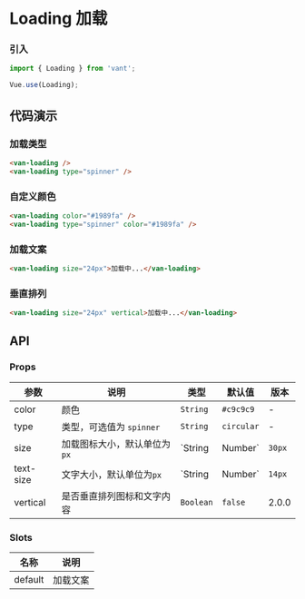 # Loading 加载

### 引入

``` javascript
import { Loading } from 'vant';

Vue.use(Loading);
```

## 代码演示

### 加载类型

```html
<van-loading />
<van-loading type="spinner" />
```

### 自定义颜色

```html
<van-loading color="#1989fa" />
<van-loading type="spinner" color="#1989fa" />
```

### 加载文案

```html
<van-loading size="24px">加载中...</van-loading>
```

### 垂直排列

```html
<van-loading size="24px" vertical>加载中...</van-loading>
```

## API

### Props

| 参数 | 说明 | 类型 | 默认值 | 版本 |
|------|------|------|------|------|
| color | 颜色 | `String` | `#c9c9c9` | - |
| type | 类型，可选值为 `spinner` | `String` | `circular` | - |
| size | 加载图标大小，默认单位为`px` | `String | Number` | `30px` | - |
| text-size | 文字大小，默认单位为`px` | `String | Number` | `14px` | 2.0.0 |
| vertical | 是否垂直排列图标和文字内容 | `Boolean` | `false` | 2.0.0 |

### Slots

| 名称 | 说明 |
|------|------|
| default | 加载文案 |
